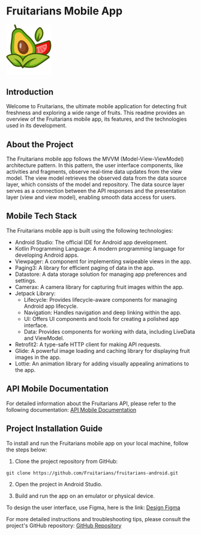 # Fruitarians Mobile App

<img src="illus1.png" width="120">

## Introduction
Welcome to Fruitarians, the ultimate mobile application for detecting fruit freshness and exploring a wide range of fruits. This readme provides an overview of the Fruitarians mobile app, its features, and the technologies used in its development.

## About the Project
The Fruitarians mobile app follows the MVVM (Model-View-ViewModel) architecture pattern. In this pattern, the user interface components, like activities and fragments, observe real-time data updates from the view model. The view model retrieves the observed data from the data source layer, which consists of the model and repository. The data source layer serves as a connection between the API responses and the presentation layer (view and view model), enabling smooth data access for users.

## Mobile Tech Stack
The Fruitarians mobile app is built using the following technologies:

- Android Studio: The official IDE for Android app development.
- Kotlin Programming Language: A modern programming language for developing Android apps.
- Viewpager: A component for implementing swipeable views in the app.
- Paging3: A library for efficient paging of data in the app.
- Datastore: A data storage solution for managing app preferences and settings.
- Camerax: A camera library for capturing fruit images within the app.
- Jetpack Library:
  - Lifecycle: Provides lifecycle-aware components for managing Android app lifecycle.
  - Navigation: Handles navigation and deep linking within the app.
  - UI: Offers UI components and tools for creating a polished app interface.
  - Data: Provides components for working with data, including LiveData and ViewModel.
- Retrofit2: A type-safe HTTP client for making API requests.
- Glide: A powerful image loading and caching library for displaying fruit images in the app.
- Lottie: An animation library for adding visually appealing animations to the app.

## API Mobile Documentation
For detailed information about the Fruitarians API, please refer to the following documentation:
[API Mobile Documentation](https://capstone-project-387215.et.r.appspot.com/api-docs/)

## Project Installation Guide
To install and run the Fruitarians mobile app on your local machine, follow the steps below:

1. Clone the project repository from GitHub:
```
git clone https://github.com/Fruitarians/fruitarians-android.git
```
2. Open the project in Android Studio.

3. Build and run the app on an emulator or physical device.

To design the user interface, use Figma, here is the link:
[Design Figma](https://www.figma.com/file/KZkSefWCH4r1nmVsbxPiVu/Fruitarians?type=design&node-id=109%3A230&t=KGxvrQLeGzCrFJaW-1)

For more detailed instructions and troubleshooting tips, please consult the project's GitHub repository:
[GitHub Repository](https://github.com/Fruitarians/fruitarians-android)
